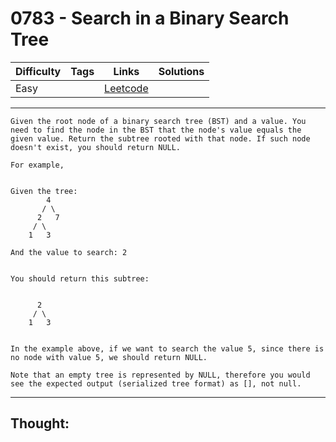 # 0783 - Search in a Binary Search Tree

Difficulty  | Tags | Links | Solutions
----------- | ---- | ----- | -----
Easy |  | [Leetcode](https://leetcode.com/problems/search-in-a-binary-search-tree/description/) |


-----------

```
Given the root node of a binary search tree (BST) and a value. You need to find the node in the BST that the node's value equals the given value. Return the subtree rooted with that node. If such node doesn't exist, you should return NULL.

For example, 


Given the tree:
        4
       / \
      2   7
     / \
    1   3

And the value to search: 2


You should return this subtree:


      2     
     / \   
    1   3


In the example above, if we want to search the value 5, since there is no node with value 5, we should return NULL.

Note that an empty tree is represented by NULL, therefore you would see the expected output (serialized tree format) as [], not null.
```

-----------

## Thought:
